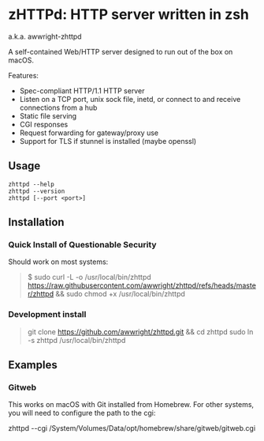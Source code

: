 
# zHTTPd: HTTP server written in zsh

a.k.a. awwright-zhttpd

A self-contained Web/HTTP server designed to run out of the box on macOS.

Features:

* Spec-compliant HTTP/1.1 HTTP server
* Listen on a TCP port, unix sock file, inetd, or connect to and receive connections from a hub
* Static file serving
* CGI responses
* Request forwarding for gateway/proxy use
* Support for TLS if stunnel is installed (maybe openssl)

## Usage

```
zhttpd --help
zhttpd --version
zhttpd [--port <port>]
```

## Installation

### Quick Install of Questionable Security

Should work on most systems:

> $ sudo curl -L -o /usr/local/bin/zhttpd https://raw.githubusercontent.com/awwright/zhttpd/refs/heads/master/zhttpd && sudo chmod +x /usr/local/bin/zhttpd

### Development install

> git clone https://github.com/awwright/zhttpd.git && cd zhttpd
> sudo ln -s zhttpd /usr/local/bin/zhttpd

## Examples

### Gitweb

This works on macOS with Git installed from Homebrew. For other systems, you will need to configure the path to the cgi:

zhttpd --cgi /System/Volumes/Data/opt/homebrew/share/gitweb/gitweb.cgi
